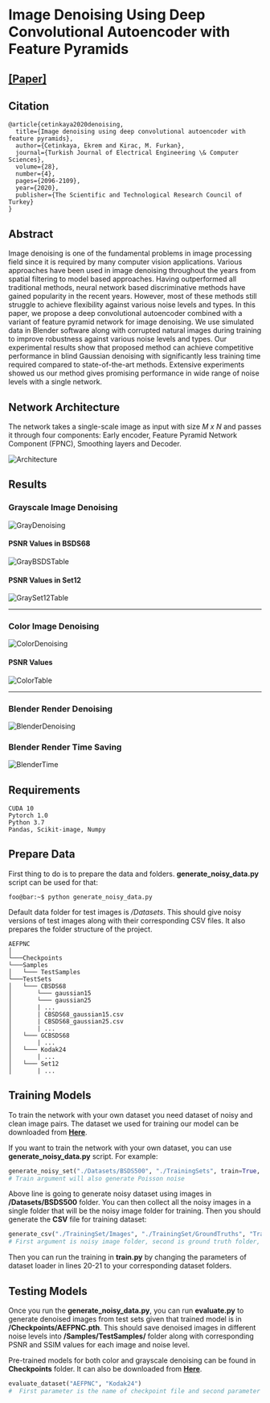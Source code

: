 # Image Denoising Using Deep Convolutional Autoencoder with Feature Pyramids

## [[Paper]](http://journals.tubitak.gov.tr/elektrik/issues/elk-20-28-4/elk-28-4-20-1911-138.pdf)

## Citation
```
@article{cetinkaya2020denoising,
  title={Image denoising using deep convolutional autoencoder with feature pyramids},
  author={Cetinkaya, Ekrem and Kirac, M. Furkan},
  journal={Turkish Journal of Electrical Engineering \& Computer Sciences},
  volume={28},
  number={4},
  pages={2096-2109},
  year={2020},
  publisher={The Scientific and Technological Research Council of Turkey}
}
```

## Abstract
Image denoising is one of the fundamental problems in image processing field since it is required by many computer vision applications. Various approaches have been used in image denoising throughout the years from spatial filtering to model based approaches. Having outperformed all traditional methods, neural network based discriminative methods have gained popularity in the recent years. However, most of these methods still struggle to achieve flexibility against various noise levels and types. In this paper, we propose a deep convolutional autoencoder combined with a variant of feature pyramid network for image denoising. We use simulated data in Blender software along with corrupted natural images during training to improve robustness against various noise levels and types. Our experimental results show that proposed method can achieve competitive performance in blind Gaussian denoising with significantly less training time required compared to state-of-the-art methods. Extensive experiments showed us our method gives promising performance in wide range of noise levels with a single network.

## Network Architecture
The network takes a single-scale image as input with size *M x N* and passes it through four components: Early encoder, Feature Pyramid Network Component (FPNC), Smoothing layers and Decoder.

![Architecture](https://github.com/ekremcet/AEFPNC/blob/master/RepoImages/FPN_Architecture.png)

## Results
### Grayscale Image Denoising
![GrayDenoising](https://github.com/ekremcet/AEFPNC/blob/master/RepoImages/GrayDenoising/graydenoising.PNG)
#### PSNR Values in BSDS68
![GrayBSDSTable](https://github.com/ekremcet/AEFPNC/blob/master/RepoImages/GrayDenoising/graybsds.PNG)
#### PSNR Values in Set12
![GraySet12Table](https://github.com/ekremcet/AEFPNC/blob/master/RepoImages/GrayDenoising/grayset12.PNG)
***
### Color Image Denoising
![ColorDenoising](https://github.com/ekremcet/AEFPNC/blob/master/RepoImages/ColorDenoising/colordenoising.PNG)
#### PSNR Values
![ColorTable](https://github.com/ekremcet/AEFPNC/blob/master/RepoImages/ColorDenoising/colortable.PNG)
***
### Blender Render Denoising
![BlenderDenoising](https://github.com/ekremcet/AEFPNC/blob/master/RepoImages/BlenderDenoising/blenderdenoising.PNG)
### Blender Render Time Saving
![BlenderTime](https://github.com/ekremcet/AEFPNC/blob/master/RepoImages/BlenderTime/blendertime.PNG)

## Requirements
```
CUDA 10
Pytorch 1.0
Python 3.7
Pandas, Scikit-image, Numpy
```
## Prepare Data
First thing to do is to prepare the data and folders. **generate_noisy_data.py** script can be used for that: 
```console
foo@bar:~$ python generate_noisy_data.py
```
Default data folder for test images is */Datasets*. This should give noisy versions of test images along with their corresponding CSV files. It also prepares the folder structure of the project. 
```
AEFPNC
│ 
└───Checkpoints
└───Samples
│   └─── TestSamples
└───TestSets
│   └─── CBSDS68
│       └─── gaussian15
│       └─── gaussian25
│       | ...
│       | CBSDS68_gaussian15.csv
│       | CBSDS68_gaussian25.csv
│       | ...
│   └─── GCBSDS68
│       | ...
│   └─── Kodak24
│       | ...
│   └─── Set12
│       | ...
```
## Training Models
To train the network with your own dataset you need dataset of noisy and clean image pairs. The dataset we used for training our model can be downloaded from **[Here](https://drive.google.com/file/d/1_5ex8K54waX_19qcEJo_oVCweTMxmuMp/view?usp=sharing)**.

If you want to train the network with your own dataset, you can use **generate_noisy_data.py** script. For example:
```python
generate_noisy_set("./Datasets/BSDS500", "./TrainingSets", train=True, gray=False)
# Train argument will also generate Poisson noise
```
Above line is going to generate noisy dataset using images in **/Datasets/BSDS500** folder. You can then collect all the noisy images in a single folder that will be the noisy image folder for training. Then you should generate the **CSV** file for training dataset:
```python
generate_csv("./TrainingSet/Images", "./TrainingSet/GroundTruths", "TrainingSet")
# First argument is noisy image folder, second is ground truth folder, third is the csv name
```
Then you can run the training in **train.py** by changing the parameters of dataset loader in lines 20-21 to your corresponding dataset folders.


## Testing Models
Once you run the **generate_noisy_data.py**, you can run **evaluate.py** to generate denoised images from test sets given that trained model is in **/Checkpoints/AEFPNC.pth**. This should save denoised images in different noise levels into **/Samples/TestSamples/** folder along with corresponding PSNR and SSIM values for each image and noise level.

Pre-trained models for both color and grayscale denoising can be found in **Checkpoints** folder. It can also be downloaded from **[Here](https://drive.google.com/file/d/1SLwap1QrpMvnRWzHYhKsLpr72nD-37pM/view?usp=sharing)**. 
```python
evaluate_dataset("AEFPNC", "Kodak24")
#  First parameter is the name of checkpoint file and second parameter is the test dataset
```

